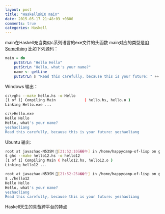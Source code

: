 ```yaml
---
layout: post
title: "Haskell的IO main"
date: 2015-05-17 21:48:03 +0800
comments: true
categories: Haskell
---
```


main在Haskell充当类似c系列语言的exe文件的头函数
main对应的类型是[IO Something](http://learnyoua.haskell.sg/content/zh-tw/ch09/input-and-output.html)
比如下列源码： 

<!--more-->
``` haskell 
main = do 
    putStrLn "Hello Hello" 
    putStrLn "Hello, what's your name?" 
    name <- getLine 
    putStrLn $ "Read this carefully, because this is your future: " ++  name 
``` 

Windows 输出： 

``` sh 
c:\>ghc --make hello.hs -o Hello 
[1 of 1] Compiling Main             ( hello.hs, hello.o ) 
Linking Hello.exe ... 

c:\>Hello.exe 
Hello Hello 
Hello, what's your name? 
yezhaoliang 
Read this carefully, because this is your future: yezhaoliang 
```

Ubuntu 输出:

``` sh
root at javazhao-N53SM [21:52:10ä��午] in /home/happycamp-of-lisp on git:develop+?
$ ghc --make hello12.hs -o hello12
[1 of 1] Compiling Main ( hello12.hs, hello12.o )
Linking hello12 ...

root at javazhao-N53SM [21:52:25ä��午] in /home/happycamp-of-lisp on git:develop+?
$ ./hello12
Hello Hello
Hello, what's your name?
yezhaoliang
Read this carefully, because this is your future: yezhaoliang

```

Haskell天生的具备跨平台的特点
